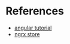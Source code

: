 # References

- [angular tutorial](https://angular.io/tutorial)
- [ngrx store](https://ngrx.io/guide/store)